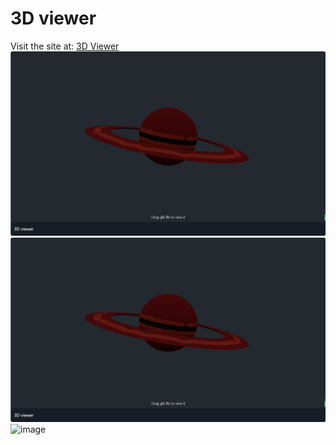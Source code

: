 # 3D viewer
Visit the site at: [3D Viewer](https://3d.ruskcode.top)
![img.png](img.png)![img.png](img.png)![image](https://github.com/user-attachments/assets/8195fbac-99af-4b52-84f1-bd8a73b701d3)